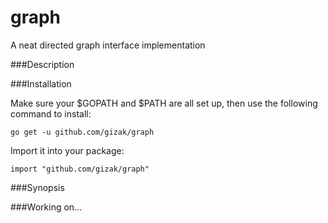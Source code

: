 graph
=====

A neat directed graph interface implementation

###Description


###Installation

Make sure your $GOPATH and $PATH are all set up, then use the following command to install:

`go get -u github.com/gizak/graph`

Import it into your package:

`import "github.com/gizak/graph"`

###Synopsis

###Working on...
